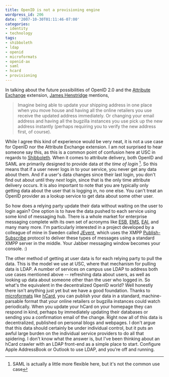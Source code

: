 ```yaml
---
title: OpenID is not a provisioning engine
wordpress_id: 206
date: '2007-10-30T01:11:46-07:00'
categories:
- identity
- technology
tags:
- shibboleth
- ldap
- openid
- microformats
- openid-ax
- saml
- hcard
- provisioning
---
```

In talking about the future possibilities of OpenID 2.0 and the [Attribute Exchange][ax] extension, [James Henstridge][]
mentions,

> Imagine being able to update your shipping address in one place when you move house and having all the online
> retailers you use receive the updated address immediately. Or changing your email address and having all the bugzilla
> instances you use pick up the new address instantly (perhaps requiring you to verify the new address first, of
> course).

[ax]: http://openid.net/specs/openid-attribute-exchange-1_0-07.html
[James Henstridge]: http://blogs.gnome.org/jamesh/2007/10/23/openid-20/

While I agree this kind of experience would be very neat, it is not a use case for OpenID nor the Attribute Exchange
extension.<!--more-->  I am not surprised to hear someone say this, as this is a common point of confusion here at USC
in regards to [Shibboleth][].  When it comes to attribute delivery, both OpenID and SAML are primarily designed to
provide data *at the time of login* [^1].  So this means that if a user never logs in to your service, you never get any
data about them.  And if a user's data changes since their last login, you don't find out about until they *next* login,
since that is the only time attribute delivery occurs.  It is also important to note that you are typically only getting
data about the user that is logging in, no one else.  You can't treat an OpenID provider as a lookup service to get data
about some other user.

[Shibboleth]: http://shibboleth.internet2.edu/
[^1]: SAML is actually a little more flexible here, but it's not the common use case

So how does a relying party update their data without waiting on the user to login again?  One option is to have the
data pushed to each service using some kind of messaging hub.  There is a whole market for enterprise messaging complete
with its own set of acronyms like [ESB][], [EMS][], [EAI][], and many many more.  I'm particularly interested in a
project developed by a colleague of mine in Sweden called [JEvent][], which uses the XMPP [Publish-Subscribe][pubsub]
protocol to deliver these types of messages using a standard XMPP server in the middle.  Your Jabber messaging window
becomes your console. :)

[ESB]: http://en.wikipedia.org/wiki/Enterprise_service_bus
[EMS]: http://en.wikipedia.org/wiki/Enterprise_messaging_system
[EAI]: http://en.wikipedia.org/wiki/Enterprise_application_integration
[JEvent]: http://devel.it.su.se/pub/jsp/polopoly.jsp?d=1227
[pubsub]: http://www.xmpp.org/extensions/xep-0060.html

The other method of getting at user data is for each relying party to pull the data.  This is the model we use at USC,
where that mechanism for pulling data is LDAP.  A number of services on campus use LDAP to address both use cases
mentioned above -- refreshing data about users, as well as looking up data about someone other than the user who logged
in.  So what's the equivalent in the decentralized OpenID world?  Well honestly there isn't anything just yet but we
have a good foundation.  Thanks to [microformats][] like [hCard][], you can publish your data in a standard,
machine-parsable format that your online retailers or bugzilla instances could watch periodically.  When you update your
hCard on your homepage they can respond in kind, perhaps by immediately updating their databases or sending you a
confirmation email of the change.  Right now all of this data is decentralized, published on personal blogs and
webpages.  I don't argue that this data should certainly be under individual control, but it puts an awful large burden
on the individual service providers to do all that spidering.  I don't know what the answer is, but I've been thinking
about an hCard crawler with an LDAP front-end as a simple place to start.  Configure Apple AddressBook or Outlook to use
LDAP, and you're off and running.

[microformats]: http://microformats.org/
[hCard]: http://microformats.org/wiki/hcard
